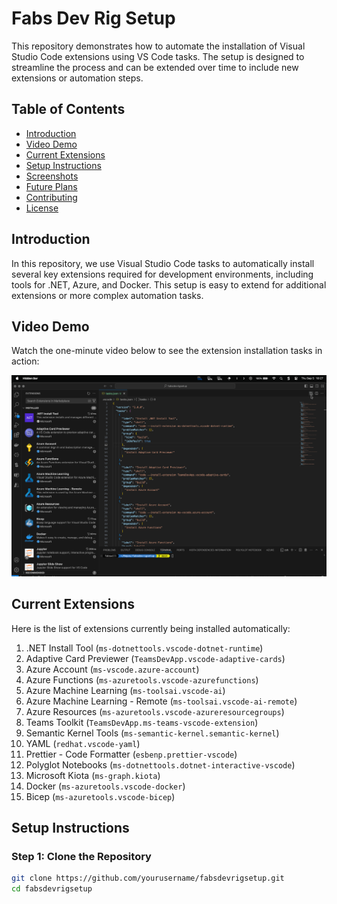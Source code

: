 # Fabs Dev Rig Setup

This repository demonstrates how to automate the installation of Visual Studio Code extensions using VS Code tasks. The setup is designed to streamline the process and can be extended over time to include new extensions or automation steps.

## Table of Contents
- [Introduction](#introduction)
- [Video Demo](#video-demo)
- [Current Extensions](#current-extensions)
- [Setup Instructions](#setup-instructions)
- [Screenshots](#screenshots)
- [Future Plans](#future-plans)
- [Contributing](#contributing)
- [License](#license)

## Introduction
In this repository, we use Visual Studio Code tasks to automatically install several key extensions required for development environments, including tools for .NET, Azure, and Docker. This setup is easy to extend for additional extensions or more complex automation tasks.

## Video Demo
Watch the one-minute video below to see the extension installation tasks in action:

[![Watch the demo](media/extensionsscreenshot.png)](media/extensionsmovie1m.mp4)

## Current Extensions
Here is the list of extensions currently being installed automatically:
1. .NET Install Tool (`ms-dotnettools.vscode-dotnet-runtime`)
2. Adaptive Card Previewer (`TeamsDevApp.vscode-adaptive-cards`)
3. Azure Account (`ms-vscode.azure-account`)
4. Azure Functions (`ms-azuretools.vscode-azurefunctions`)
5. Azure Machine Learning (`ms-toolsai.vscode-ai`)
6. Azure Machine Learning - Remote (`ms-toolsai.vscode-ai-remote`)
7. Azure Resources (`ms-azuretools.vscode-azureresourcegroups`)
8. Teams Toolkit (`TeamsDevApp.ms-teams-vscode-extension`)
9. Semantic Kernel Tools (`ms-semantic-kernel.semantic-kernel`)
10. YAML (`redhat.vscode-yaml`)
11. Prettier - Code Formatter (`esbenp.prettier-vscode`)
12. Polyglot Notebooks (`ms-dotnettools.dotnet-interactive-vscode`)
13. Microsoft Kiota (`ms-graph.kiota`)
14. Docker (`ms-azuretools.vscode-docker`)
15. Bicep (`ms-azuretools.vscode-bicep`)

## Setup Instructions

### Step 1: Clone the Repository
```bash
git clone https://github.com/yourusername/fabsdevrigsetup.git
cd fabsdevrigsetup